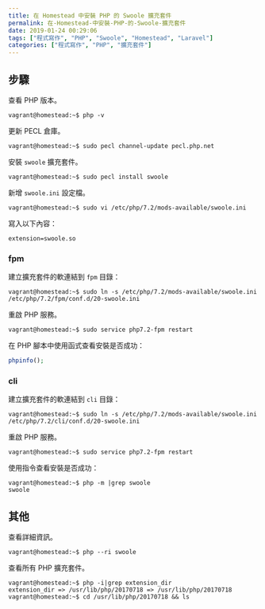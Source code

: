 ```yaml
---
title: 在 Homestead 中安裝 PHP 的 Swoole 擴充套件
permalink: 在-Homestead-中安裝-PHP-的-Swoole-擴充套件
date: 2019-01-24 00:29:06
tags: ["程式寫作", "PHP", "Swoole", "Homestead", "Laravel"]
categories: ["程式寫作", "PHP", "擴充套件"]
---
```


## 步驟
查看 PHP 版本。
```
vagrant@homestead:~$ php -v
```

更新 PECL 倉庫。
```
vagrant@homestead:~$ sudo pecl channel-update pecl.php.net
```

安裝 `swoole` 擴充套件。
```
vagrant@homestead:~$ sudo pecl install swoole
```

新增 `swoole.ini` 設定檔。
```
vagrant@homestead:~$ sudo vi /etc/php/7.2/mods-available/swoole.ini
```

寫入以下內容：
```
extension=swoole.so
```

### fpm
建立擴充套件的軟連結到 `fpm` 目錄：
```
vagrant@homestead:~$ sudo ln -s /etc/php/7.2/mods-available/swoole.ini /etc/php/7.2/fpm/conf.d/20-swoole.ini
```

重啟 PHP 服務。
```
vagrant@homestead:~$ sudo service php7.2-fpm restart
```

在 PHP 腳本中使用函式查看安裝是否成功：
```PHP
phpinfo();
```

### cli
建立擴充套件的軟連結到 `cli` 目錄：
```
vagrant@homestead:~$ sudo ln -s /etc/php/7.2/mods-available/swoole.ini /etc/php/7.2/cli/conf.d/20-swoole.ini
```

重啟 PHP 服務。
```
vagrant@homestead:~$ sudo service php7.2-fpm restart
```

使用指令查看安裝是否成功：
```
vagrant@homestead:~$ php -m |grep swoole
swoole
```

## 其他
查看詳細資訊。
```
vagrant@homestead:~$ php --ri swoole
```

查看所有 PHP 擴充套件。
```
vagrant@homestead:~$ php -i|grep extension_dir
extension_dir => /usr/lib/php/20170718 => /usr/lib/php/20170718
vagrant@homestead:~$ cd /usr/lib/php/20170718 && ls
```